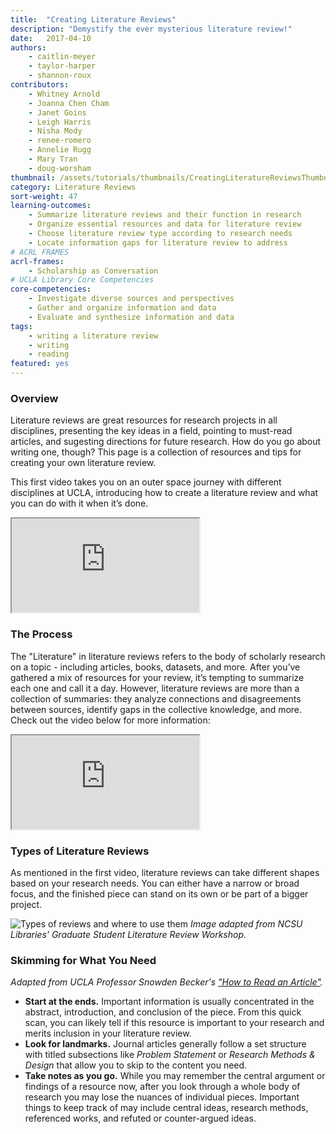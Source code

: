 ```yaml
---
title:  "Creating Literature Reviews"
description: "Demystify the ever mysterious literature review!"
date:   2017-04-10
authors: 
    - caitlin-meyer
    - taylor-harper
    - shannon-roux
contributors:
    - Whitney Arnold
    - Joanna Chen Cham
    - Janet Goins
    - Leigh Harris
    - Nisha Mody
    - renee-romero
    - Annelie Rugg
    - Mary Tran
    - doug-worsham
thumbnail: /assets/tutorials/thumbnails/CreatingLiteratureReviewsThumbnail.png
category: Literature Reviews
sort-weight: 47
learning-outcomes:
    - Summarize literature reviews and their function in research
    - Organize essential resources and data for literature review
    - Choose literature review type according to research needs
    - Locate information gaps for literature review to address
# ACRL FRAMES
acrl-frames:
    - Scholarship as Conversation
# UCLA Library Core Competencies
core-competencies:
    - Investigate diverse sources and perspectives
    - Gather and organize information and data
    - Evaluate and synthesize information and data
tags:
    - writing a literature review
    - writing
    - reading
featured: yes
---
```

<h3>Overview</h3>
<!-- <p >Literature reviews are great resources for research projects in all disciplines. Not only do they present the key ideas in a field and point to must-read articles, but they also suggest directions for future research. How do you go about writing one, though? This page is a collection of resources and tips for creating your own literature review - covering everything from your role as the author of a literature review to organizational approaches and writing strategies.</p> <BR> <p> This first video takes you on an outer space journey with different disciplines at UCLA, introducing how to create a literature review and what you can do with it when it’s done. </p> -->
<p >Literature reviews are great resources for research projects in all disciplines, presenting the key ideas in a field, pointing to must-read articles, and sugesting directions for future research. How do you go about writing one, though? This page is a collection of resources and tips for creating your own literature review.</p>
<p> This first video takes you on an outer space journey with different disciplines at UCLA, introducing how to create a literature review and what you can do with it when it’s done. </p>

<div class="embed-responsive embed-responsive-16by9">
  <iframe class="embed-responsive-item" src="https://www.youtube.com/embed/u-jg92ZjObg" allowfullscreen></iframe>
</div>

<h3 class="mt-3">The Process</h3>
<p >The "Literature" in literature reviews refers to the body of scholarly research on a topic - including articles, books, datasets, and more. After you’ve gathered a mix of resources for your review, it’s tempting to summarize each one and call it a day. However, literature reviews are more than a collection of summaries: they analyze connections and disagreements between sources, identify gaps in the collective knowledge, and more. Check out the video below for more information:</p> 

<div class="embed-responsive embed-responsive-16by9">
  <iframe class="embed-responsive-item" src="https://www.youtube.com/embed/ZDhHkKO3urg" allowfullscreen></iframe>
</div>
<!-- include embed-and-share-buttons.html ? -->

<h3 class="mt-3">Types of Literature Reviews</h3>

<p >As mentioned in the first video, literature reviews can take different shapes based on your research needs. You can either have a narrow or broad focus, and the finished piece can stand on its own or be part of a bigger project.</p>
<img src="{{ '/assets/images/lit-review-plot.jpg' | prepend: site.baseurl }}" class="img-fluid" alt="Types of reviews and where to use them" data-caption="Types of reviews and where to use them"> 
<i>Image adapted from NCSU Libraries' Graduate Student Literature Review Workshop.</i>


<h3>Skimming for What You Need</h3>
<p ><i>Adapted from UCLA Professor Snowden Becker's <a href="https://snowdenbecker.files.wordpress.com/2016/09/how-to-read-an-article_2016.pdf">"How to Read an Article"</a>.</i><BR>
<ul>
<li><b>Start at the ends.</b> Important information is usually concentrated in the abstract, introduction, and conclusion of the piece. From this quick scan, you can likely tell if this resource is important to your research and merits inclusion in your literature review.</li>
<li><b>Look for landmarks.</b> Journal articles generally follow a set structure with titled subsections like <i>Problem Statement</i> or <i>Research Methods &amp; Design</i> that allow you to skip to the content you need.</li>
<li><b>Take notes as you go.</b> While you may remember the central argument or findings of a resource now, after you look through a whole body of research you may lose the nuances of individual pieces. Important things to keep track of may include central ideas, research methods, referenced works, and refuted or counter-argued ideas. </li></ul>

